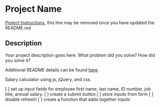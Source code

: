 # Project Name

[Project Instructions](./INSTRUCTIONS.md), this line may be removed once you have updated the README.md

## Description

Your project description goes here. What problem did you solve? How did you solve it?

Additional README details can be found [here](https://github.com/PrimeAcademy/readme-template/blob/master/README.md).

Salary calculator using js, jQuery, and css.

[ ] set up input fields for employee first name, last name, ID number, job title, annual salary.
[ ] create a submit button
[ ] store inputs from form
[ ] disable refresh!
[ ] create a function that adds together inputs


